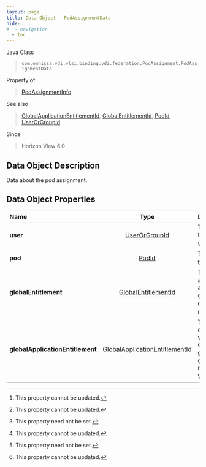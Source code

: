 ```yaml
---
layout: page
title: Data Object - PodAssignmentData
hide:
#  - navigation
  - toc
---
```






Java Class
> `com.omnissa.vdi.vlsi.binding.vdi.federation.PodAssignment.PodAssignmentData`

Property of
> [PodAssignmentInfo](vdi.federation.PodAssignment.PodAssignmentInfo.md#field_detail)

See also
> [GlobalApplicationEntitlementId](vdi.entity.GlobalApplicationEntitlementId.md), [GlobalEntitlementId](vdi.entity.GlobalEntitlementId.md), [PodId](vdi.entity.PodId.md), [UserOrGroupId](vdi.entity.UserOrGroupId.md)

Since
> Horizon View 6.0


## Data Object Description

Data about the pod assignment.

## Data Object Properties

 Name | Type | Description
:---|:---:|:---
**user**| [UserOrGroupId](vdi.entity.UserOrGroupId.md)|  The user id associated with this pod assignment. This will never be a group id. [^2]
**pod**| [PodId](vdi.entity.PodId.md)|  The pod id associated with this pod assignment. [^2]
**globalEntitlement**| [GlobalEntitlementId](vdi.entity.GlobalEntitlementId.md)|  The global entitlement id associated with this pod assignment. Only one of [globalEntitlement](vdi.federation.PodAssignment.PodAssignmentData.md#globalEntitlement) and [globalApplicationEntitlement](vdi.federation.PodAssignment.PodAssignmentData.md#globalApplicationEntitlement) may be set. [^1] [^2]
**globalApplicationEntitlement**| [GlobalApplicationEntitlementId](vdi.entity.GlobalApplicationEntitlementId.md)|  The global application entitlement id associated with this pod assignment. Only one of [globalEntitlement](vdi.federation.PodAssignment.PodAssignmentData.md#globalEntitlement) and [globalApplicationEntitlement](vdi.federation.PodAssignment.PodAssignmentData.md#globalApplicationEntitlement) may be set.  **_Since_** Horizon View 6.2 [^1] [^2]
 


 


[^1]: This property need not be set.
[^2]: This property cannot be updated.